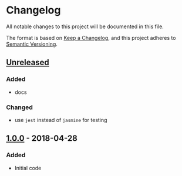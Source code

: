 # Changelog

All notable changes to this project will be documented in this file.

The format is based on [Keep a Changelog](https://keepachangelog.com/en/1.1.0/),
and this project adheres to [Semantic Versioning](https://semver.org/spec/v2.0.0.html).

## [Unreleased]

### Added

- docs

### Changed

- use `jest` instead of `jasmine` for testing

## [1.0.0] - 2018-04-28

### Added

- Initial code

[Unreleased]: https://github.com/srveit/insteon-hub2/compare/v1.0.0...HEAD

[1.0.0]: https://github.com/srveit/messaging/releases/tag/v1.0.0
